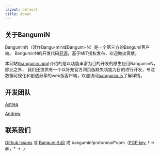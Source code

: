```yaml
---
layout: default
title: About
---
```

## 关于BangumiN

BanguminN（读作Bangu-min或Bangumi-N）是一个第三方的Bangumi客户端。
BanguminN的开发代码[开源](https://github.com/edwardez/BangumiN/app)，基于MIT授权发布，欢迎做出贡献。

本网站([bangumin.app](https://bangumin.app))介绍的是以功能丰富为目的开发的原生应用BanguminN，除此之外，
我们还提供有一个以补充官方网页版缺失功能为目的进行开发，专注数据可视化和剧透分享的web版客户端，欢迎访问[bangumin.tv](https://bangumin.tv)了解详情。

## 开发团队
[Astrea](https://github.com/edwardez)

[Andrew](https://github.com/puranzhang)

## 联系我们

[Github Issues](https://github.com/edwardez/BangumiN/issues) 或 [Bangumi小组](https://bgm.tv/group/bangumin)
或 bangumin\!protonmail\*com（[PGP key](https://api.protonmail.ch/pks/lookup?op=get&search=bangumin!protonmail*com), \! \-> @，\* -> .）

